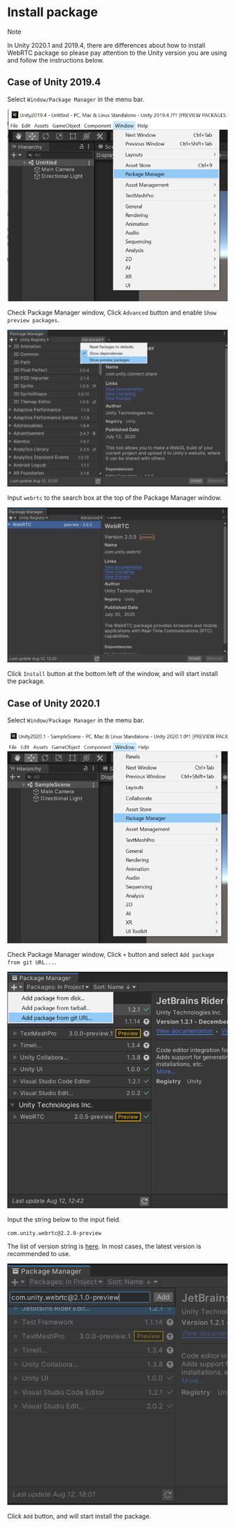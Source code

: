 # Install package

> [!NOTE]
> In Unity 2020.1 and 2019.4, there are differences about how to install WebRTC package so please pay attention to the Unity version you are using and follow the instructions below.

## Case of Unity 2019.4

Select `Window/Package Manager` in the menu bar.

![Install Package Manager from menu bar](images/install_select_packman_menu_unity2019.png)

Check Package Manager window, Click `Advanced` button and enable `Show preview packages`.

![Select show preview packages on advanced options](images/install_select_show_preview_packages.png)

Input `webrtc` to the search box at the top of the Package Manager window.

![Search webrtc package](images/install_search_webrtc_package.png)

Click `Install` button at the bottom left of the window, and will start install the package.

## Case of Unity 2020.1

Select `Window/Package Manager` in the menu bar.

![Install Package Manager from menu bar](images/install_select_packman_menu_unity2020.png)

Check Package Manager window, Click `+` button and select `Add package from git URL...`.

![Select add package from git url](images/install_select_add_package_from_git_url.png)

Input the string below to the input field.

```
com.unity.webrtc@2.2.0-preview
```

The list of version string is [here](https://github.com/Unity-Technologies/com.unity.webrtc/tags). In most cases, the latest version is recommended to use.

![Input webrtc package git URL](images/install_input_webrtc_git_url.png)

 Click `Add` button, and will start install the package.